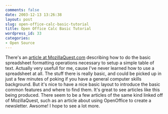 ```yaml
---
comments: false
date: 2003-12-13 13:26:38
layout: post
slug: open-office-calc-basic-tutorial
title: Open Office Calc Basic Tutorial
wordpress_id: 33
categories:
- Open Source
---
```


There's an [article at MozillaQuest.com](http://mozillaquest.com/Linux03/OpenOffice-Calc-Contact_Story01.html) describing how to do the basic spreadsheet formatting operations necessary to setup a simple table of text. Actually very usefull for me, cause I've never learned how to use a spreadsheet at all. The stuff there is really basic, and could be picked up in just a few minutes of poking if you have a general computer skills background. But it's nice to have a nice basic layout to introduce the basic common features and where to find them. It's great to see articles like this being produced. There seem to be a few articles of the same kind linked off of MozillaQuest, such as an article about using OpenOffice to create a newsletter. Awsome! I hope to see a lot more.
